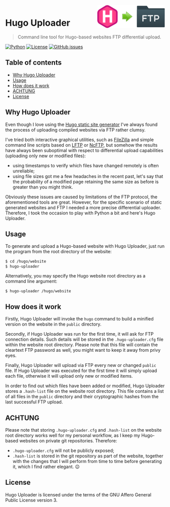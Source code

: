 <a href="https://www.bernardi.cloud/">
    <img src=".readme-files/hugo-uploader-logo-72.png" alt="Hugo Uploader logo" title="Hugo Uploader" align="right" height="72" />
</a>

# Hugo Uploader
> Command line tool for Hugo-based websites FTP differential upload.

[![Python](https://img.shields.io/badge/python-v3.7+-blue.svg)](https://www.python.org)
[![License](https://img.shields.io/github/license/bernarpa/hugo-uploader.svg)](https://opensource.org/licenses/AGPL-3.0)
[![GitHub issues](https://img.shields.io/github/issues/bernarpa/hugo-uploader.svg)](https://github.com/bernarpa/hugo-uploader/issues)

## Table of contents

- [Why Hugo Uploader](#why-hugo-uploader)
- [Usage](#usage)
- [How does it work](#how-does-it-work)
- [ACHTUNG](#achtung)
- [License](#license)

## Why Hugo Uploader

Even though I love using the [Hugo static site generator](https://gohugo.io/) I've always found the process of uploading compiled websites via FTP rather clumsy.

I've tried both interactive graphical utilities, such as [FileZilla](https://filezilla-project.org/) and simple command line scripts based on [LFTP](http://lftp.yar.ru/) or [NcFTP](https://www.ncftp.com/), but somehow the results have always been suboptimal with respect to differential upload capabilities (uploading only new or modified files):
  
  - using timestamps to verify which files have changed remotely is often unreliable;
  - using file sizes got me a few headaches in the recent past, let's say that the probability of a modified page retaining the same size as before is greater than you might think.

Obviously these issues are caused by limitations of the FTP protocol, the aforementioned tools are great. However, for the specific scenario of static generated websites and FTP I needed a more precise differential uploader. Therefore, I took the occasion to play with Python a bit and here's Hugo Uploader.

## Usage

To generate and upload a Hugo-based website with Hugo Uploader, just run the program from the root directory of the website:

    $ cd /hugo/website
    $ hugo-uploader

Alternatively, you may specify the Hugo website root directory as a command line argument:

    $ hugo-uploader /hugo/website

## How does it work

Firstly, Hugo Uploader will invoke the `hugo` command to build a minified version on the website in the `public` directory.

Secondly, if Hugo Uploader was run for the first time, it will ask for FTP connection details. Such details will be stored in the `.hugo-uploader.cfg` file within the website root directory. Please note that this file will contain the cleartext FTP password as well, you might want to keep it away from privy eyes.

Finally, Hugo Uploader will upload via FTP every new or changed `public` file. If Hugo Uploader was executed for the first time it will simply upload each file, otherwise it will upload only new or modified items.

In order to find out which files have been added or modified, Hugo Uploader stores a `.hash-list` file on the website root directory. This file contains a list of all files in the `public` directory and their cryptographic hashes from the last successful FTP upload.

## ACHTUNG

Please note that storing `.hugo-uploader.cfg` and `.hash-list` on the website root directory works well for my personal workflow, as I keep my Hugo-based websites on private git repositories. Therefore:

  - `.hugo-uploader.cfg` will not be publicly exposed;
  - `.hash-list` is stored in the git repository as part of the website, together with the changes that I will perform from time to time before generating it, which I find rather elegant. :wink:

## License

Hugo Uploader is licensed under the terms of the GNU Affero General Public License version 3.
